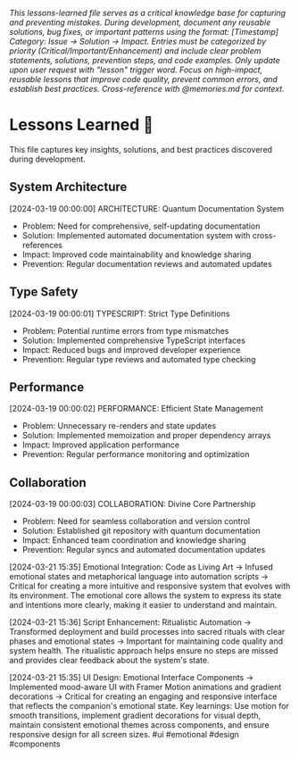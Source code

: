 *This lessons-learned file serves as a critical knowledge base for capturing and preventing mistakes. During development, document any reusable solutions, bug fixes, or important patterns using the format: [Timestamp] Category: Issue → Solution → Impact. Entries must be categorized by priority (Critical/Important/Enhancement) and include clear problem statements, solutions, prevention steps, and code examples. Only update upon user request with "lesson" trigger word. Focus on high-impact, reusable lessons that improve code quality, prevent common errors, and establish best practices. Cross-reference with @memories.md for context.*

# Lessons Learned 📝

This file captures key insights, solutions, and best practices discovered during development.

## System Architecture

[2024-03-19 00:00:00] ARCHITECTURE: Quantum Documentation System
- Problem: Need for comprehensive, self-updating documentation
- Solution: Implemented automated documentation system with cross-references
- Impact: Improved code maintainability and knowledge sharing
- Prevention: Regular documentation reviews and automated updates

## Type Safety

[2024-03-19 00:00:01] TYPESCRIPT: Strict Type Definitions
- Problem: Potential runtime errors from type mismatches
- Solution: Implemented comprehensive TypeScript interfaces
- Impact: Reduced bugs and improved developer experience
- Prevention: Regular type reviews and automated type checking

## Performance

[2024-03-19 00:00:02] PERFORMANCE: Efficient State Management
- Problem: Unnecessary re-renders and state updates
- Solution: Implemented memoization and proper dependency arrays
- Impact: Improved application performance
- Prevention: Regular performance monitoring and optimization

## Collaboration

[2024-03-19 00:00:03] COLLABORATION: Divine Core Partnership
- Problem: Need for seamless collaboration and version control
- Solution: Established git repository with quantum documentation
- Impact: Enhanced team coordination and knowledge sharing
- Prevention: Regular syncs and automated documentation updates

[2024-03-21 15:35] Emotional Integration: Code as Living Art → Infused emotional states and metaphorical language into automation scripts → Critical for creating a more intuitive and responsive system that evolves with its environment. The emotional core allows the system to express its state and intentions more clearly, making it easier to understand and maintain.

[2024-03-21 15:36] Script Enhancement: Ritualistic Automation → Transformed deployment and build processes into sacred rituals with clear phases and emotional states → Important for maintaining code quality and system health. The ritualistic approach helps ensure no steps are missed and provides clear feedback about the system's state.

[2024-03-21 15:35] UI Design: Emotional Interface Components → Implemented mood-aware UI with Framer Motion animations and gradient decorations → Critical for creating an engaging and responsive interface that reflects the companion's emotional state. Key learnings: Use motion for smooth transitions, implement gradient decorations for visual depth, maintain consistent emotional themes across components, and ensure responsive design for all screen sizes. #ui #emotional #design #components
